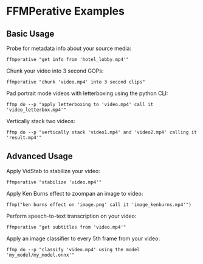 # FFMPerative Examples

## Basic Usage
Probe for metadata info about your source media:
```
ffmperative "get info from 'hotel_lobby.mp4'"
```

Chunk your video into 3 second GOPs:
```
ffmperative "chunk 'video.mp4' into 3 second clips"
```

Pad portrait mode videos with letterboxing using the python CLI:
```
ffmp do --p "apply letterboxing to 'video.mp4' call it 'video_letterbox.mp4'"
```

Vertically stack two videos:
```
ffmp do --p "vertically stack 'video1.mp4' and 'video2.mp4' calling it 'result.mp4'"
```

## Advanced Usage

Apply VidStab to stabilize your video:
```
ffmperative "stabilize 'video.mp4'"
```

Apply Ken Burns effect to zoompan an image to video:
```
ffmp("ken burns effect on 'image.png' call it 'image_kenburns.mp4'")
```

Perform speech-to-text transcription on your video:
```
ffmperative "get subtitles from 'video.mp4'"
```

Apply an image classifier to every 5th frame from your video:
```
ffmp do --p "classify 'video.mp4' using the model 'my_model/my_model.onnx'"
```

